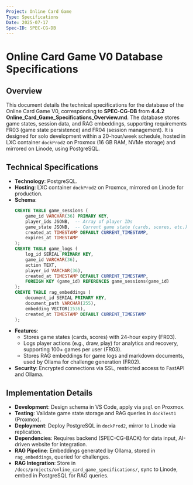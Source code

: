 ```yaml
---
Project: Online Card Game
Type: Specifications
Date: 2025-07-17
Spec-ID: SPEC-CG-DB
---
```


# Online Card Game V0 Database Specifications

## Overview
This document details the technical specifications for the database of the Online Card Game V0, corresponding to **SPEC-CG-DB** from **4.4.2 Online_Card_Game_Specifications_Overview.md**. The database stores game states, session data, and RAG embeddings, supporting requirements FR03 (game state persistence) and FR04 (session management). It is designed for solo development within a 20-hour/week schedule, hosted in LXC container `dockProd2` on Proxmox (16 GB RAM, NVMe storage) and mirrored on Linode, using PostgreSQL.

## Technical Specifications
- **Technology**: PostgreSQL.
- **Hosting**: LXC container `dockProd2` on Proxmox, mirrored on Linode for production.
- **Schema**:
  ```sql
  CREATE TABLE game_sessions (
      game_id VARCHAR(36) PRIMARY KEY,
      player_ids JSONB,  -- Array of player IDs
      game_state JSONB,  -- Current game state (cards, scores, etc.)
      created_at TIMESTAMP DEFAULT CURRENT_TIMESTAMP,
      expires_at TIMESTAMP
  );
  CREATE TABLE game_logs (
      log_id SERIAL PRIMARY KEY,
      game_id VARCHAR(36),
      action TEXT,
      player_id VARCHAR(36),
      created_at TIMESTAMP DEFAULT CURRENT_TIMESTAMP,
      FOREIGN KEY (game_id) REFERENCES game_sessions(game_id)
  );
  CREATE TABLE rag_embeddings (
      document_id SERIAL PRIMARY KEY,
      document_path VARCHAR(255),
      embedding VECTOR(1536),
      created_at TIMESTAMP DEFAULT CURRENT_TIMESTAMP
  );
  ```
- **Features**:
  - Stores game states (cards, scores) with 24-hour expiry (FR03).
  - Logs player actions (e.g., draw, play) for analytics and recovery, supporting 100+ games per user (FR03).
  - Stores RAG embeddings for game logs and markdown documents, used by Ollama for challenge generation (FR02).
- **Security**: Encrypted connections via SSL, restricted access to FastAPI and Ollama.

## Implementation Details
- **Development**: Design schema in VS Code, apply via `psql` on Proxmox.
- **Testing**: Validate game state storage and RAG queries in `dockTest1` (Proxmox).
- **Deployment**: Deploy PostgreSQL in `dockProd2`, mirror to Linode via replication.
- **Dependencies**: Requires backend (SPEC-CG-BACK) for data input, AI-driven website for integration.
- **RAG Pipeline**: Embeddings generated by Ollama, stored in `rag_embeddings`, queried for challenges.
- **RAG Integration**: Store in `/docs/projects/online_card_game_specifications/`, sync to Linode, embed in PostgreSQL for RAG queries.